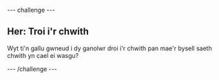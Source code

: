 --- challenge ---
## Her: Troi i'r chwith 
Wyt ti'n gallu gwneud i dy ganolwr droi i'r chwith pan mae'r bysell saeth chwith yn cael ei wasgu?




--- /challenge ---
